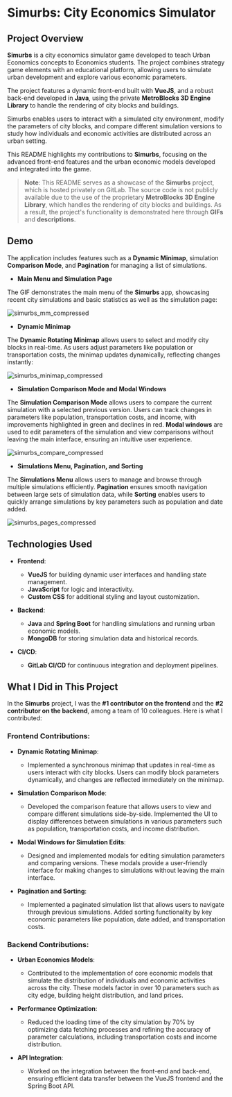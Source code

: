 # Simurbs: City Economics Simulator

## Project Overview

**Simurbs** is a city economics simulator game developed to teach Urban Economics concepts to Economics students. The project combines strategy game elements with an educational platform, allowing users to simulate urban development and explore various economic parameters. 

The project features a dynamic front-end built with **VueJS**, and a robust back-end developed in **Java**, using the private **MetroBlocks 3D Engine Library** to handle the rendering of city blocks and buildings. 

Simurbs enables users to interact with a simulated city environment, modify the parameters of city blocks, and compare different simulation versions to study how individuals and economic activities are distributed across an urban setting.

This README highlights my contributions to **Simurbs**, focusing on the advanced front-end features and the urban economic models developed and integrated into the game.

> **Note**: This README serves as a showcase of the **Simurbs** project, which is hosted privately on GitLab. The source code is not publicly available due to the use of the proprietary **MetroBlocks 3D Engine Library**, which handles the rendering of city blocks and buildings. As a result, the project's functionality is demonstrated here through **GIFs** and **descriptions**.

## Demo

The application includes features such as a **Dynamic Minimap**, simulation **Comparison Mode**, and **Pagination** for managing a list of simulations. 

- **Main Menu and Simulation Page**

The GIF demonstrates the main menu of the **Simurbs** app, showcasing recent city simulations and basic statistics as well as the simulation page:

![simurbs_mm_compressed](https://github.com/user-attachments/assets/4279ec0d-f299-4fc4-a97a-9a3f5ae5ec8e)

- **Dynamic Minimap**

The **Dynamic Rotating Minimap** allows users to select and modify city blocks in real-time. As users adjust parameters like population or transportation costs, the minimap updates dynamically, reflecting changes instantly:

![simurbs_minimap_compressed](https://github.com/user-attachments/assets/0ce051ef-3599-4294-96d0-8a3c46bf3eef)

- **Simulation Comparison Mode and Modal Windows**

The **Simulation Comparison Mode** allows users to compare the current simulation with a selected previous version. Users can track changes in parameters like population, transportation costs, and income, with improvements highlighted in green and declines in red. **Modal windows** are used to edit parameters of the simulation and view comparisons without leaving the main interface, ensuring an intuitive user experience.

![simurbs_compare_compressed](https://github.com/user-attachments/assets/ea1b46a5-7be6-4f9c-a21d-9a0e79f03078)

- **Simulations Menu, Pagination, and Sorting**

The **Simulations Menu** allows users to manage and browse through multiple simulations efficiently. **Pagination** ensures smooth navigation between large sets of simulation data, while **Sorting** enables users to quickly arrange simulations by key parameters such as population and date added.

![simurbs_pages_compressed](https://github.com/user-attachments/assets/980f1d6f-265e-4732-a4fe-f80cba7c5ac2)

## Technologies Used

- **Frontend**:
  - **VueJS** for building dynamic user interfaces and handling state management.
  - **JavaScript** for logic and interactivity.
  - **Custom CSS** for additional styling and layout customization.
  
- **Backend**:
  - **Java** and **Spring Boot** for handling simulations and running urban economic models.
  - **MongoDB** for storing simulation data and historical records.
  
- **CI/CD**:
  - **GitLab CI/CD** for continuous integration and deployment pipelines.

## What I Did in This Project

In the **Simurbs** project, I was the **#1 contributor on the frontend** and the **#2 contributor on the backend**, among a team of 10 colleagues. Here is what I contributed:

### Frontend Contributions:

- **Dynamic Rotating Minimap**:
  - Implemented a synchronous minimap that updates in real-time as users interact with city blocks. Users can modify block parameters dynamically, and changes are reflected immediately on the minimap.

- **Simulation Comparison Mode**:
  - Developed the comparison feature that allows users to view and compare different simulations side-by-side. Implemented the UI to display differences between simulations in various parameters such as population, transportation costs, and income distribution.

- **Modal Windows for Simulation Edits**:
  - Designed and implemented modals for editing simulation parameters and comparing versions. These modals provide a user-friendly interface for making changes to simulations without leaving the main interface.

- **Pagination and Sorting**:
  - Implemented a paginated simulation list that allows users to navigate through previous simulations. Added sorting functionality by key economic parameters like population, date added, and transportation costs.

### Backend Contributions:

- **Urban Economics Models**:
  - Contributed to the implementation of core economic models that simulate the distribution of individuals and economic activities across the city. These models factor in over 10 parameters such as city edge, building height distribution, and land prices.

- **Performance Optimization**:
  - Reduced the loading time of the city simulation by 70% by optimizing data fetching processes and refining the accuracy of parameter calculations, including transportation costs and income distribution.

- **API Integration**:
  - Worked on the integration between the front-end and back-end, ensuring efficient data transfer between the VueJS frontend and the Spring Boot API.
